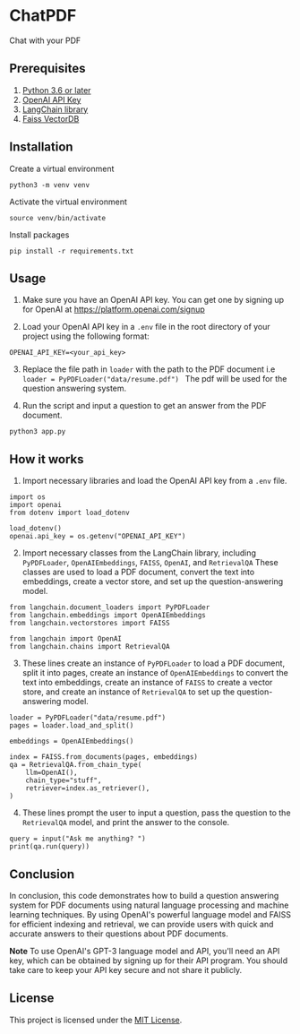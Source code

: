# ChatPDF

Chat with your PDF


## Prerequisites
1. [Python 3.6 or later](https://www.python.org/downloads/)
2. [OpenAI API Key](https://platform.openai.com/signup)
3. [LangChain library](https://python.langchain.com/en/latest/index.html)
4. [Faiss VectorDB](https://github.com/facebookresearch/faiss)

## Installation

Create a virtual environment
```
python3 -m venv venv
```

Activate the virtual environment
```
source venv/bin/activate
```

Install packages
```
pip install -r requirements.txt
```

## Usage

1. Make sure you have an OpenAI API key. You can get one by signing up for OpenAI at https://platform.openai.com/signup

2. Load your OpenAI API key in a `.env` file in the root directory of your project using the following format:

```
OPENAI_API_KEY=<your_api_key>
```

3. Replace the file path in `loader` with the path to the PDF document i.e `loader = PyPDFLoader("data/resume.pdf")
` The pdf will be used for the question answering system.

4. Run the script and input a question to get an answer from the PDF document.

```
python3 app.py
```

## How it works

1. Import necessary libraries and load the OpenAI API key from a `.env` file.
```
import os
import openai
from dotenv import load_dotenv

load_dotenv()
openai.api_key = os.getenv("OPENAI_API_KEY")
```

2. Import necessary classes from the LangChain library, including `PyPDFLoader`, `OpenAIEmbeddings`, `FAISS`, `OpenAI`, and `RetrievalQA` These classes are used to load a PDF document, convert the text into embeddings, create a vector store, and set up the question-answering model.

```
from langchain.document_loaders import PyPDFLoader
from langchain.embeddings import OpenAIEmbeddings
from langchain.vectorstores import FAISS

from langchain import OpenAI
from langchain.chains import RetrievalQA
```

3. These lines create an instance of `PyPDFLoader` to load a PDF document, split it into pages, create an instance of `OpenAIEmbeddings` to convert the text into embeddings, create an instance of `FAISS` to create a vector store, and create an instance of `RetrievalQA` to set up the question-answering model.

```
loader = PyPDFLoader("data/resume.pdf")
pages = loader.load_and_split()

embeddings = OpenAIEmbeddings()

index = FAISS.from_documents(pages, embeddings)
qa = RetrievalQA.from_chain_type(
    llm=OpenAI(),
    chain_type="stuff",
    retriever=index.as_retriever(),
)
```

4. These lines prompt the user to input a question, pass the question to the `RetrievalQA` model, and print the answer to the console.
```
query = input("Ask me anything? ")
print(qa.run(query))
```

## Conclusion 

In conclusion, this code demonstrates how to build a question answering system for PDF documents using natural language processing and machine learning techniques. By using OpenAI's powerful language model and FAISS for efficient indexing and retrieval, we can provide users with quick and accurate answers to their questions about PDF documents.

**Note**
To use OpenAI's GPT-3 language model and API, you'll need an API key, which can be obtained by signing up for their API program. You should take care to keep your API key secure and not share it publicly.

## License
This project is licensed under the [MIT License](https://opensource.org/license/mit/).
